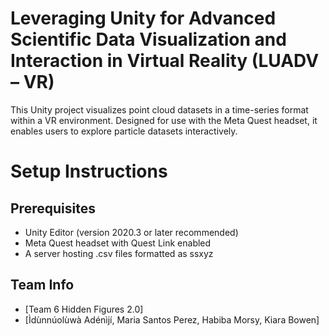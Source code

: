 # Leveraging Unity for Advanced Scientific Data Visualization and Interaction in Virtual Reality (LUADV – VR)
This Unity project visualizes point cloud datasets in a time-series format within a VR environment. Designed for use with the Meta Quest headset, it enables users to explore particle datasets interactively.

# Setup Instructions
## Prerequisites
- Unity Editor (version 2020.3 or later recommended)
- Meta Quest headset with Quest Link enabled
- A server hosting .csv files formatted as ssxyz

## Team Info
- [Team 6 Hidden Figures 2.0]
- [Ìdùnnúolùwà Adénìjí, Maria Santos Perez, Habiba Morsy, Kiara Bowen]
